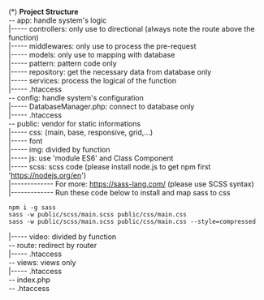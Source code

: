 (*) **Project Structure**  
-- app: handle system's logic  
|----- controllers: only use to directional (always note the route above the function)  
|----- middlewares: only use to process the pre-request  
|----- models: only use to mapping with database  
|----- pattern: pattern code only  
|----- repository: get the necessary data from database only  
|----- services: process the logical of the function    
|----- .htaccess  
-- config: handle system's configuration  
|----- DatabaseManager.php: connect to database only  
|----- .htaccess  
-- public: vendor for static informations  
|----- css: (main, base, responsive, grid,...)  
|----- font  
|----- img: divided by function  
|----- js: use 'module ES6' and Class Component  
|----- scss: scss code (please install node.js to get npm first 'https://nodejs.org/en')   
|------------- For more: https://sass-lang.com/ (please use SCSS syntax)  
|------------- Run these code below to install and map sass to css
```
npm i -g sass
sass -w public/scss/main.scss public/css/main.css
sass -w public/scss/main.scss public/css/main.css --style=compressed
```
  
|----- video: divided by function  
-- route: redirect by router  
|----- .htaccess  
-- views: views only  
|----- .htaccess  
-- index.php  
-- .htaccess  